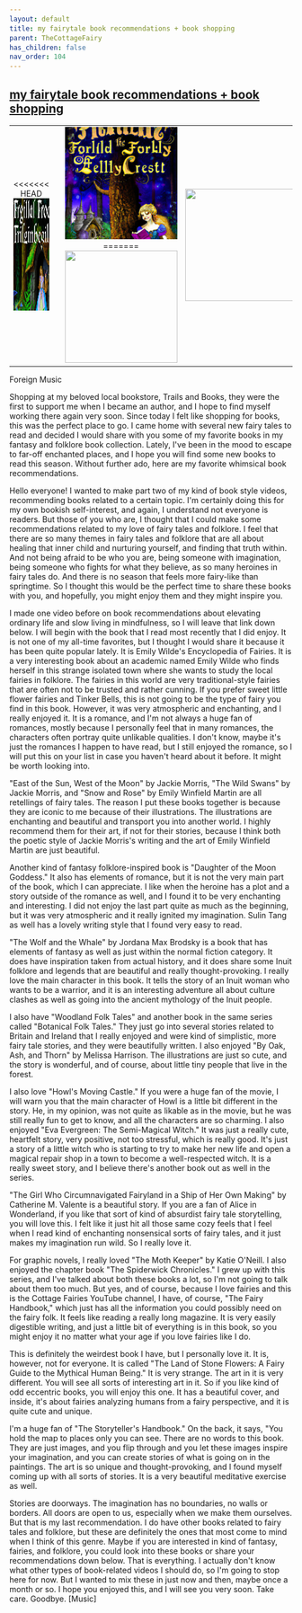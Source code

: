```yaml
---
layout: default
title: my fairytale book recommendations + book shopping
parent: TheCottageFairy
has_children: false
nav_order: 104
---
```


## [my fairytale book recommendations + book shopping](https://www.youtube.com/watch?v=NflL7_QFGYw)

<div>
<table align="center">
	<tr>
		<td align="center">
<<<<<<< HEAD
			<img src="../../assets/cottage_fairy_ai_generated_photos/my_fairytale_book_recommendations_+_book_shopping-[NflL7_QFGYw]/generated_00.png" height="200" width="200"/>
		</td>
		<td align="center">
			<img src="../../assets/cottage_fairy_ai_generated_photos/my_fairytale_book_recommendations_+_book_shopping-[NflL7_QFGYw]/generated_01.png" height="200" width="200"/>
		</td>
		<td align="center">
			<img src="../../assets/cottage_fairy_ai_generated_photos/my_fairytale_book_recommendations_+_book_shopping-[NflL7_QFGYw]/generated_02.png" height="200" width="200"/>
=======
			<img src="../../posters/my_fairytale_book_recommendations_+_book_shopping-[NflL7_QFGYw]/generated_00.png" height="200" width="200"/>
		</td>
		<td align="center">
			<img src="../../posters/my_fairytale_book_recommendations_+_book_shopping-[NflL7_QFGYw]/generated_01.png" height="200" width="200"/>
		</td>
		<td align="center">
			<img src="../../posters/my_fairytale_book_recommendations_+_book_shopping-[NflL7_QFGYw]/generated_02.png" height="200" width="200"/>
>>>>>>> ffe52613361410ad9d371a0f80e81de4dd24175f
		</td>
	</tr>
</table>
</div>

Foreign Music

Shopping at my beloved local bookstore, Trails and Books, they were the first to support me when I became an author, and I hope to find myself working there again very soon. Since today I felt like shopping for books, this was the perfect place to go. I came home with several new fairy tales to read and decided I would share with you some of my favorite books in my fantasy and folklore book collection. Lately, I've been in the mood to escape to far-off enchanted places, and I hope you will find some new books to read this season. Without further ado, here are my favorite whimsical book recommendations.

Hello everyone! I wanted to make part two of my kind of book style videos, recommending books related to a certain topic. I'm certainly doing this for my own bookish self-interest, and again, I understand not everyone is readers. But those of you who are, I thought that I could make some recommendations related to my love of fairy tales and folklore. I feel that there are so many themes in fairy tales and folklore that are all about healing that inner child and nurturing yourself, and finding that truth within. And not being afraid to be who you are, being someone with imagination, being someone who fights for what they believe, as so many heroines in fairy tales do. And there is no season that feels more fairy-like than springtime. So I thought this would be the perfect time to share these books with you, and hopefully, you might enjoy them and they might inspire you.

I made one video before on book recommendations about elevating ordinary life and slow living in mindfulness, so I will leave that link down below. I will begin with the book that I read most recently that I did enjoy. It is not one of my all-time favorites, but I thought I would share it because it has been quite popular lately. It is Emily Wilde's Encyclopedia of Fairies. It is a very interesting book about an academic named Emily Wilde who finds herself in this strange isolated town where she wants to study the local fairies in folklore. The fairies in this world are very traditional-style fairies that are often not to be trusted and rather cunning. If you prefer sweet little flower fairies and Tinker Bells, this is not going to be the type of fairy you find in this book. However, it was very atmospheric and enchanting, and I really enjoyed it. It is a romance, and I'm not always a huge fan of romances, mostly because I personally feel that in many romances, the characters often portray quite unlikable qualities. I don't know, maybe it's just the romances I happen to have read, but I still enjoyed the romance, so I will put this on your list in case you haven't heard about it before. It might be worth looking into.

"East of the Sun, West of the Moon" by Jackie Morris, "The Wild Swans" by Jackie Morris, and "Snow and Rose" by Emily Winfield Martin are all retellings of fairy tales. The reason I put these books together is because they are iconic to me because of their illustrations. The illustrations are enchanting and beautiful and transport you into another world. I highly recommend them for their art, if not for their stories, because I think both the poetic style of Jackie Morris's writing and the art of Emily Winfield Martin are just beautiful.

Another kind of fantasy folklore-inspired book is "Daughter of the Moon Goddess." It also has elements of romance, but it is not the very main part of the book, which I can appreciate. I like when the heroine has a plot and a story outside of the romance as well, and I found it to be very enchanting and interesting. I did not enjoy the last part quite as much as the beginning, but it was very atmospheric and it really ignited my imagination. Sulin Tang as well has a lovely writing style that I found very easy to read.

"The Wolf and the Whale" by Jordana Max Brodsky is a book that has elements of fantasy as well as just within the normal fiction category. It does have inspiration taken from actual history, and it does share some Inuit folklore and legends that are beautiful and really thought-provoking. I really love the main character in this book. It tells the story of an Inuit woman who wants to be a warrior, and it is an interesting adventure all about culture clashes as well as going into the ancient mythology of the Inuit people.

I also have "Woodland Folk Tales" and another book in the same series called "Botanical Folk Tales." They just go into several stories related to Britain and Ireland that I really enjoyed and were kind of simplistic, more fairy tale stories, and they were beautifully written. I also enjoyed "By Oak, Ash, and Thorn" by Melissa Harrison. The illustrations are just so cute, and the story is wonderful, and of course, about little tiny people that live in the forest.

I also love "Howl's Moving Castle." If you were a huge fan of the movie, I will warn you that the main character of Howl is a little bit different in the story. He, in my opinion, was not quite as likable as in the movie, but he was still really fun to get to know, and all the characters are so charming. I also enjoyed "Eva Evergreen: The Semi-Magical Witch." It was just a really cute, heartfelt story, very positive, not too stressful, which is really good. It's just a story of a little witch who is starting to try to make her new life and open a magical repair shop in a town to become a well-respected witch. It is a really sweet story, and I believe there's another book out as well in the series.

"The Girl Who Circumnavigated Fairyland in a Ship of Her Own Making" by Catherine M. Valente is a beautiful story. If you are a fan of Alice in Wonderland, if you like that sort of kind of absurdist fairy tale storytelling, you will love this. I felt like it just hit all those same cozy feels that I feel when I read kind of enchanting nonsensical sorts of fairy tales, and it just makes my imagination run wild. So I really love it.

For graphic novels, I really loved "The Moth Keeper" by Katie O'Neill. I also enjoyed the chapter book "The Spiderwick Chronicles." I grew up with this series, and I've talked about both these books a lot, so I'm not going to talk about them too much. But yes, and of course, because I love fairies and this is the Cottage Fairies YouTube channel, I have, of course, "The Fairy Handbook," which just has all the information you could possibly need on the fairy folk. It feels like reading a really long magazine. It is very easily digestible writing, and just a little bit of everything is in this book, so you might enjoy it no matter what your age if you love fairies like I do.

This is definitely the weirdest book I have, but I personally love it. It is, however, not for everyone. It is called "The Land of Stone Flowers: A Fairy Guide to the Mythical Human Being." It is very strange. The art in it is very different. You will see all sorts of interesting art in it. So if you like kind of odd eccentric books, you will enjoy this one. It has a beautiful cover, and inside, it's about fairies analyzing humans from a fairy perspective, and it is quite cute and unique.

I'm a huge fan of "The Storyteller's Handbook." On the back, it says, "You hold the map to places only you can see. There are no words to this book. They are just images, and you flip through and you let these images inspire your imagination, and you can create stories of what is going on in the paintings. The art is so unique and thought-provoking, and I found myself coming up with all sorts of stories. It is a very beautiful meditative exercise as well.

Stories are doorways. The imagination has no boundaries, no walls or borders. All doors are open to us, especially when we make them ourselves. But that is my last recommendation. I do have other books related to fairy tales and folklore, but these are definitely the ones that most come to mind when I think of this genre. Maybe if you are interested in kind of fantasy, fairies, and folklore, you could look into these books or share your recommendations down below. That is everything. I actually don't know what other types of book-related videos I should do, so I'm going to stop here for now. But I wanted to mix these in just now and then, maybe once a month or so. I hope you enjoyed this, and I will see you very soon. Take care. Goodbye. [Music]